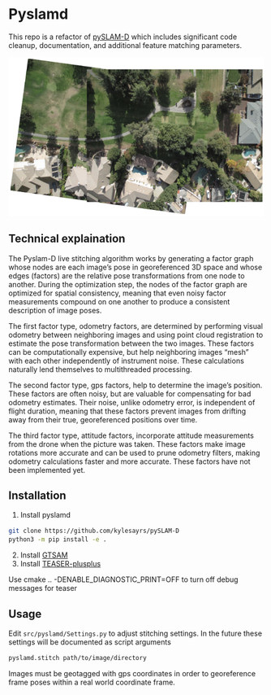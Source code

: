 # Pyslamd #
This repo is a refactor of [pySLAM-D](https://github.com/armandok/pySLAM-D) which includes significant code cleanup, documentation, and additional feature matching parameters.

<p align="center">
<img src="assets/stitching.png" alt="Example Stitching"/>
</p>

## Technical explaination ##
The Pyslam-D live stitching algorithm works by generating a factor graph whose nodes are each image’s pose in georeferenced 3D space and whose edges (factors) are the relative pose transformations from one node to another. During the optimization step, the nodes of the factor graph are optimized for spatial consistency, meaning that even noisy factor measurements compound on one another to produce a consistent description of image poses.

The first factor type, odometry factors, are determined by performing visual odometry between neighboring images and using point cloud registration to estimate the pose transformation between the two images. These factors can be computationally expensive, but help neighboring images “mesh” with each other independently of instrument noise. These calculations naturally lend themselves to multithreaded processing.

The second factor type, gps factors, help to determine the image’s position. These factors are often noisy, but are valuable for compensating for bad odometry estimates. Their noise, unlike odometry error, is independent of flight duration, meaning that these factors prevent images from drifting away from their true, georeferenced positions over time.

The third factor type, attitude factors, incorporate attitude measurements from the drone when the picture was taken. These factors make image rotations more accurate and can be used to prune odometry filters, making odometry calculations faster and more accurate. These factors have not been implemented yet.

## Installation ##
1. Install pyslamd
```bash
git clone https://github.com/kylesayrs/pySLAM-D
python3 -m pip install -e .
```
2. Install [GTSAM](https://gtsam.org)
3. Install [TEASER-plusplus](https://github.com/MIT-SPARK/TEASER-plusplus)

Use cmake .. -DENABLE_DIAGNOSTIC_PRINT=OFF to turn off debug messages for teaser

## Usage ##
Edit `src/pyslamd/Settings.py` to adjust stitching settings. In the future these
settings will be documented as script arguments

```bash
pyslamd.stitch path/to/image/directory
```
Images must be geotagged with gps coordinates in order to georeference frame poses within a real world coordinate frame.
